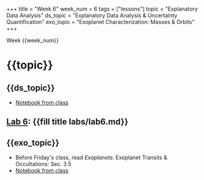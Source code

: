 +++
title = "Week 6"
week_num = 6
tags = ["lessons"]
topic = "Explanatory Data Analysis"
ds_topic = "Explanatory Data Analysis & Uncertainty Quantification"
exo_topic =  "Exoplanet Characterization: Masses & Orbits"
+++

Week {{week_num}}
# {{topic}}

## {{ds_topic}}
- [Notebook from class](https://psuastro497.github.io/Fall2022/notebooks/week6day1/)

## [Lab 6](../../labs/lab6/): {{fill title labs/lab6.md}}

## {{exo_topic}}
- Before Friday's class, read *Exoplanets*: Exoplanet Transits & Occultations:   Sec. 3.5
- [Notebook from class](https://psuastro497.github.io/Fall2022/notebooks/week6day3/)
